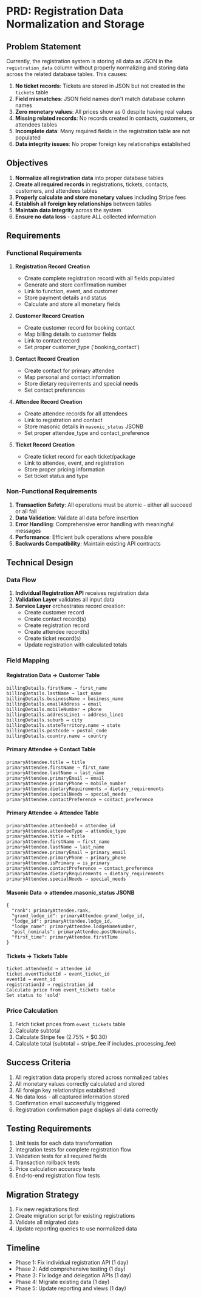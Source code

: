 # PRD: Registration Data Normalization and Storage

## Problem Statement

Currently, the registration system is storing all data as JSON in the `registration_data` column without properly normalizing and storing data across the related database tables. This causes:

1. **No ticket records**: Tickets are stored in JSON but not created in the `tickets` table
2. **Field mismatches**: JSON field names don't match database column names
3. **Zero monetary values**: All prices show as 0 despite having real values
4. **Missing related records**: No records created in contacts, customers, or attendees tables
5. **Incomplete data**: Many required fields in the registration table are not populated
6. **Data integrity issues**: No proper foreign key relationships established

## Objectives

1. **Normalize all registration data** into proper database tables
2. **Create all required records** in registrations, tickets, contacts, customers, and attendees tables
3. **Properly calculate and store monetary values** including Stripe fees
4. **Establish all foreign key relationships** between tables
5. **Maintain data integrity** across the system
6. **Ensure no data loss** - capture ALL collected information

## Requirements

### Functional Requirements

1. **Registration Record Creation**
   - Create complete registration record with all fields populated
   - Generate and store confirmation number
   - Link to function, event, and customer
   - Store payment details and status
   - Calculate and store all monetary fields

2. **Customer Record Creation**
   - Create customer record for booking contact
   - Map billing details to customer fields
   - Link to contact record
   - Set proper customer_type ('booking_contact')

3. **Contact Record Creation**
   - Create contact for primary attendee
   - Map personal and contact information
   - Store dietary requirements and special needs
   - Set contact preferences

4. **Attendee Record Creation**
   - Create attendee records for all attendees
   - Link to registration and contact
   - Store masonic details in `masonic_status` JSONB
   - Set proper attendee_type and contact_preference

5. **Ticket Record Creation**
   - Create ticket record for each ticket/package
   - Link to attendee, event, and registration
   - Store proper pricing information
   - Set ticket status and type

### Non-Functional Requirements

1. **Transaction Safety**: All operations must be atomic - either all succeed or all fail
2. **Data Validation**: Validate all data before insertion
3. **Error Handling**: Comprehensive error handling with meaningful messages
4. **Performance**: Efficient bulk operations where possible
5. **Backwards Compatibility**: Maintain existing API contracts

## Technical Design

### Data Flow

1. **Individual Registration API** receives registration data
2. **Validation Layer** validates all input data
3. **Service Layer** orchestrates record creation:
   - Create customer record
   - Create contact record(s)
   - Create registration record
   - Create attendee record(s)
   - Create ticket record(s)
   - Update registration with calculated totals

### Field Mapping

#### Registration Data → Customer Table
```
billingDetails.firstName → first_name
billingDetails.lastName → last_name
billingDetails.businessName → business_name
billingDetails.emailAddress → email
billingDetails.mobileNumber → phone
billingDetails.addressLine1 → address_line1
billingDetails.suburb → city
billingDetails.stateTerritory.name → state
billingDetails.postcode → postal_code
billingDetails.country.name → country
```

#### Primary Attendee → Contact Table
```
primaryAttendee.title → title
primaryAttendee.firstName → first_name
primaryAttendee.lastName → last_name
primaryAttendee.primaryEmail → email
primaryAttendee.primaryPhone → mobile_number
primaryAttendee.dietaryRequirements → dietary_requirements
primaryAttendee.specialNeeds → special_needs
primaryAttendee.contactPreference → contact_preference
```

#### Primary Attendee → Attendee Table
```
primaryAttendee.attendeeId → attendee_id
primaryAttendee.attendeeType → attendee_type
primaryAttendee.title → title
primaryAttendee.firstName → first_name
primaryAttendee.lastName → last_name
primaryAttendee.primaryEmail → primary_email
primaryAttendee.primaryPhone → primary_phone
primaryAttendee.isPrimary → is_primary
primaryAttendee.contactPreference → contact_preference
primaryAttendee.dietaryRequirements → dietary_requirements
primaryAttendee.specialNeeds → special_needs
```

#### Masonic Data → attendee.masonic_status JSONB
```
{
  "rank": primaryAttendee.rank,
  "grand_lodge_id": primaryAttendee.grand_lodge_id,
  "lodge_id": primaryAttendee.lodge_id,
  "lodge_name": primaryAttendee.lodgeNameNumber,
  "post_nominals": primaryAttendee.postNominals,
  "first_time": primaryAttendee.firstTime
}
```

#### Tickets → Tickets Table
```
ticket.attendeeId → attendee_id
ticket.eventTicketId → event_ticket_id
eventId → event_id
registrationId → registration_id
Calculate price from event_tickets table
Set status to 'sold'
```

### Price Calculation

1. Fetch ticket prices from `event_tickets` table
2. Calculate subtotal
3. Calculate Stripe fee (2.75% + $0.30)
4. Calculate total (subtotal + stripe_fee if includes_processing_fee)

## Success Criteria

1. All registration data properly stored across normalized tables
2. All monetary values correctly calculated and stored
3. All foreign key relationships established
4. No data loss - all captured information stored
5. Confirmation email successfully triggered
6. Registration confirmation page displays all data correctly

## Testing Requirements

1. Unit tests for each data transformation
2. Integration tests for complete registration flow
3. Validation tests for all required fields
4. Transaction rollback tests
5. Price calculation accuracy tests
6. End-to-end registration flow tests

## Migration Strategy

1. Fix new registrations first
2. Create migration script for existing registrations
3. Validate all migrated data
4. Update reporting queries to use normalized data

## Timeline

- Phase 1: Fix individual registration API (1 day)
- Phase 2: Add comprehensive testing (1 day)
- Phase 3: Fix lodge and delegation APIs (1 day)
- Phase 4: Migrate existing data (1 day)
- Phase 5: Update reporting and views (1 day)